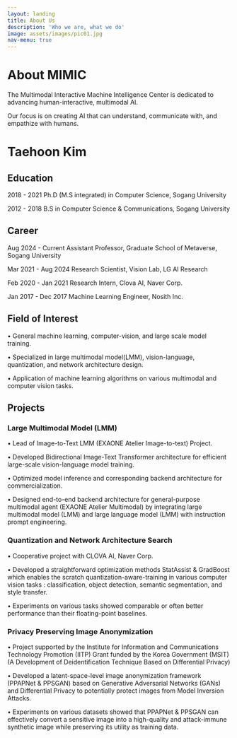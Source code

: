 ```yaml
---
layout: landing
title: About Us
description: 'Who we are, what we do'
image: assets/images/pic01.jpg
nav-menu: true
---
```


# About MIMIC

The Multimodal Interactive Machine Intelligence Center is dedicated to advancing human-interactive, multimodal AI. 

Our focus is on creating AI that can understand, communicate with, and empathize with humans.

# Taehoon Kim

## Education
2018 - 2021 Ph.D (M.S integrated) in Computer Science, Sogang University 

2012 - 2018 B.S in Computer Science & Communications, Sogang University

## Career
Aug 2024 - Current Assistant Professor, Graduate School of Metaverse, Sogang University

Mar 2021 - Aug 2024 Research Scientist, Vision Lab, LG AI Research

Feb 2020 - Jan 2021 Research Intern, Clova AI, Naver Corp.

Jan 2017 - Dec 2017 Machine Learning Engineer, Nosith Inc.

## Field of Interest
• General machine learning, computer-vision, and large scale model training.

• Specialized in large multimodal model(LMM), vision-language, quantization, and network architecture design.

• Application of machine learning algorithms on various multimodal and computer vision tasks.

## Projects

### Large Multimodal Model (LMM)
• Lead of Image-to-Text LMM (EXAONE Atelier Image-to-text) Project.

• Developed Bidirectional Image-Text Transformer architecture for efficient large-scale vision-language model training.

• Optimized model inference and corresponding backend architecture for commercialization.

• Designed end-to-end backend architecture for general-purpose multimodal agent
(EXAONE Atelier Multimodal) by integrating large multimodal model (LMM) and large language model (LMM) with instruction prompt engineering.

### Quantization and Network Architecture Search
• Cooperative project with CLOVA AI, Naver Corp.

• Developed a straightforward optimization methods StatAssist & GradBoost which enables the scratch quantization-aware-training in various computer vision tasks : classification, object detection, semantic segmentation, and style transfer.

• Experiments on various tasks showed comparable or often better performance than their floating-point baselines.

### Privacy Preserving Image Anonymization
• Project supported by the Institute for Information and Communications Technology Promotion (IITP) Grant funded by the Korea Government (MSIT) (A Development of Deidentification Technique Based on Differential Privacy)

• Developed a latent-space-level image anonymization framework (PPAPNet & PPSGAN) based on Generative Adversarial Networks (GANs) and Differential Privacy to potentially protect images from Model Inversion Attacks.

• Experiments on various datasets showed that PPAPNet & PPSGAN can effectively convert a sensitive image into a high-quality and attack-immune synthetic image while preserving its utility as training data.
